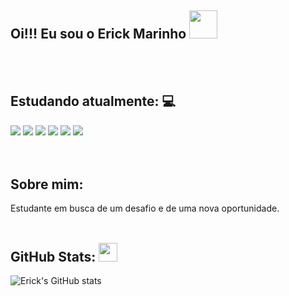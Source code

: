 <div>

## Oi!!! Eu sou o Erick Marinho <img height="45" src="https://emoji.discadia.com/emojis/208230fb-3233-4c45-9c82-cf364c4cef5d.GIF?download&filename=gengar_wink.GIF">
  
</div>

<br>
<br>

<div>
  
## Estudando atualmente: 💻

<img src="https://img.shields.io/badge/HTML5-E34F26?style=for-the-badge&logo=html5&logoColor=white">
<img src= "https://img.shields.io/badge/CSS3-1572B6?style=for-the-badge&logo=css3&logoColor=white">
<img src= "https://img.shields.io/badge/JavaScript-F7DF1E?style=for-the-badge&logo=javascript&logoColor=black">
<img src= "https://img.shields.io/badge/jQuery-0769AD?style=for-the-badge&logo=jquery&logoColor=white">
<img src= "https://img.shields.io/badge/Python-14354C?style=for-the-badge&logo=python&logoColor=white">
<img src= "https://img.shields.io/badge/MySQL-00000F?style=for-the-badge&logo=mysql&logoColor=white">

</div>

<br>
</br>

## Sobre mim:

Estudante em busca de um desafio e de uma nova oportunidade.
<br>
<br>

<div>

## GitHub Stats: <img height="30" src="https://emoji.discadia.com/emojis/6691f63e-406f-4c8f-8a67-95be59929dd7.GIF">
  

![Erick's GitHub stats](https://github-readme-stats.vercel.app/api?username=patrickmarinho&show_icons=true&theme=midnight-purple)

</div>
